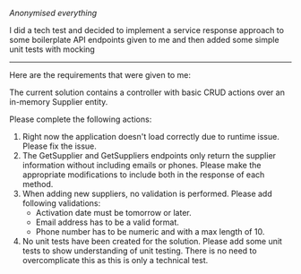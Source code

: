 *Anonymised everything*

I did a tech test and decided to implement a service response approach to some boilerplate API endpoints given to me and then added some simple unit tests with mocking

--------------------------------------------------------------------

Here are the requirements that were given to me:

The current solution contains a controller with basic CRUD actions over an in-memory Supplier entity.

Please complete the following actions:

1.	Right now the application doesn't load correctly due to runtime issue. 
	Please fix the issue.
2.	The GetSupplier and GetSuppliers endpoints only return the supplier information without including emails or phones. 
	Please make the appropriate modifications to include both in the response of each method.
3.	When adding new suppliers, no validation is performed. 
	Please add following validations:
	- Activation date must be tomorrow or later.
	- Email address has to be a valid format.
	- Phone number has to be numeric and with a max length of 10.
4.	No unit tests have been created for the solution. 
	Please add some unit tests to show understanding of unit testing. There is no need to overcomplicate this as this is only a technical test.
